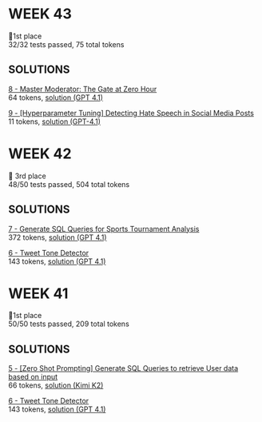 # WEEK 43
🥇1st place  
32/32 tests passed, 75 total tokens

## SOLUTIONS

[8 - Master Moderator: The Gate at Zero Hour](https://lunaprompts.com/challenges/8)  
64 tokens, [solution (GPT 4.1)](https://github.com/mikaeltorni/luna_prompts_contest_solutions/blob/master/2025_week43/8_Master_Moderator_The_Gate_at_Zero_Hour-GPT-4.1)

[9 - [Hyperparameter Tuning] Detecting Hate Speech in Social Media Posts](https://lunaprompts.com/challenges/9)  
11 tokens, [solution (GPT-4.1)](https://github.com/mikaeltorni/luna_prompts_contest_solutions/blob/master/2025_week43/9_Hyperparameter_Tuning-Detecting_Hate_Speech_in_Social_Media_Posts-GPT-4.1)

# WEEK 42
🥉 3rd place  
48/50 tests passed, 504 total tokens

## SOLUTIONS

[7 - Generate SQL Queries for Sports Tournament Analysis](https://lunaprompts.com/challenges/7)  
372 tokens, [solution (GPT 4.1)](https://github.com/mikaeltorni/luna_prompts_contest_solutions/blob/master/2025_week42/7_Generate_SQL_Queries_for_Sports_Tournament_Analysis-GPT-4.1)

[6 - Tweet Tone Detector](https://lunaprompts.com/challenges/6)  
143 tokens, [solution (GPT 4.1)](https://github.com/mikaeltorni/luna_prompts_contest_solutions/blob/master/2025_week42/6_Tweet_Tone_Detector-gpt-4.1)  

# WEEK 41
🥇1st place  
50/50 tests passed, 209 total tokens

## SOLUTIONS

[5 - [Zero Shot Prompting] Generate SQL Queries to retrieve User data based on input](https://lunaprompts.com/challenges/15)  
66 tokens, [solution (Kimi K2)](https://github.com/mikaeltorni/luna_prompts_contest_solutions/blob/master/2025_week41/5_Zero_Shot_Prompting-Generate_SQL_Queries_to_retrieve_User_data_based_on_input-kimi-k2)

[6 - Tweet Tone Detector](https://lunaprompts.com/challenges/6)  
143 tokens, [solution (GPT 4.1)](https://github.com/mikaeltorni/luna_prompts_contest_solutions/blob/master/2025_week41/6_Tweet_Tone_Detector-gpt-4.1)

